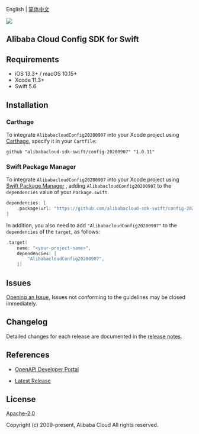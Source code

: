 English | [简体中文](README-CN.md)

![](https://aliyunsdk-pages.alicdn.com/icons/AlibabaCloud.svg)

## Alibaba Cloud Config SDK for Swift

## Requirements

- iOS 13.3+ / macOS 10.15+
- Xcode 11.3+
- Swift 5.6

## Installation

### Carthage

To integrate `AlibabacloudConfig20200907` into your Xcode project using [Carthage](https://github.com/Carthage/Carthage), specify it in your `Cartfile`:

```ogdl
github "alibabacloud-sdk-swift/config-20200907" "1.0.11"
```

### Swift Package Manager

To integrate `AlibabacloudConfig20200907` into your Xcode project using [Swift Package Manager](https://swift.org/package-manager/) , adding `AlibabacloudConfig20200907` to the `dependencies` value of your `Package.swift`.

```swift
dependencies: [
    .package(url: "https://github.com/alibabacloud-sdk-swift/config-20200907.git", from: "1.0.11")
]
```

In addition, you also need to add `"AlibabacloudConfig20200907"` to the `dependencies` of the `target`, as follows:

```swift
.target(
    name: "<your-project-name>",
    dependencies: [
        "AlibabacloudConfig20200907",
    ])
```

## Issues

[Opening an Issue](https://github.com/alibabacloud-sdk-swift/config-20200907/issues/new), Issues not conforming to the guidelines may be closed immediately.

## Changelog

Detailed changes for each release are documented in the [release notes](./ChangeLog.txt).

## References

* [OpenAPI Developer Portal](https://next.api.alibabacloud.com/home)
- [Latest Release](https://github.com/alibabacloud-sdk-swift/config-20200907)

## License

[Apache-2.0](http://www.apache.org/licenses/LICENSE-2.0)

Copyright (c) 2009-present, Alibaba Cloud All rights reserved.

